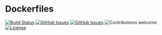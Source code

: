 # Dockerfiles
[![Build Status](https://travis-ci.org/rh-messaging-qe/Dockerfiles.svg?branch=master)](https://travis-ci.org/rh-messaging-qe/Dockerfiles)
[![GitHub Issues](https://img.shields.io/github/issues/enkeys/rh-messaging-qe/Dockerfiles.svg)](https://github.com/rh-messaging-qe/Dockerfiles)
[![GitHub Issues](https://img.shields.io/github/issues-pr/rh-messaging-qe/Dockerfiles.svg)](https://github.com/rh-messaging-qe/Dockerfiles/pulls)
![Contributions welcome](https://img.shields.io/badge/contributions-welcome-brightgreen.svg)
[![License](https://img.shields.io/badge/License-Apache%202.0-blue.svg)](https://opensource.org/licenses/Apache-2.0)
